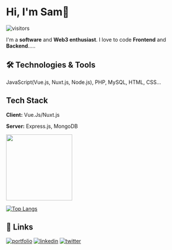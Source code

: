 # Hi, I'm Sam👋
![visitors](https://visitor-badge.glitch.me/badge?page_id=page.id)

I'm a <b>software</b> and <b>Web3 enthusiast</b>. I love to code <b>Frontend</b> and <b>Backend</b>.....
  
## 🛠 Technologies & Tools
JavaScript(Vue.js, Nuxt.js, Node.js), PHP, MySQL, HTML, CSS...

  
## Tech Stack

**Client:** Vue.Js/Nuxt.js

**Server:** Express.js, MongoDB

<img height="180em" src="https://github-readme-stats.vercel.app/api?username=Summitm&show_icons=true&hide_border=true&&count_private=true&include_all_commits=true&theme=radical&hide_stars=false" />

[![Top Langs](https://github-readme-stats.vercel.app/api/top-langs/?username=Summitm&theme=radical&card_width=450em)](https://github.com/Summitm/Summitm/github-readme-stats)

## 🔗 Links
[![portfolio](https://img.shields.io/badge/my_portfolio-000?style=for-the-badge&logo=ko-fi&logoColor=white)](https://samkihika.site/)
[![linkedin](https://img.shields.io/badge/linkedin-0A66C2?style=for-the-badge&logo=linkedin&logoColor=white)](https://www.linkedin.com/in/samuel-kihika-6b394613b/)
[![twitter](https://img.shields.io/badge/twitter-1DA1F2?style=for-the-badge&logo=twitter&logoColor=white)](https://twitter.com/KihikaSamuel/)

  

